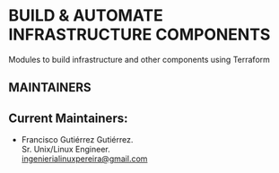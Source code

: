 # BUILD & AUTOMATE INFRASTRUCTURE COMPONENTS

Modules to build infrastructure and other components using Terraform


## MAINTAINERS

Current Maintainers:
--------------------
 * Francisco Gutiérrez Gutiérrez.  
   Sr. Unix/Linux Engineer.  
   ingenierialinuxpereira@gmail.com
